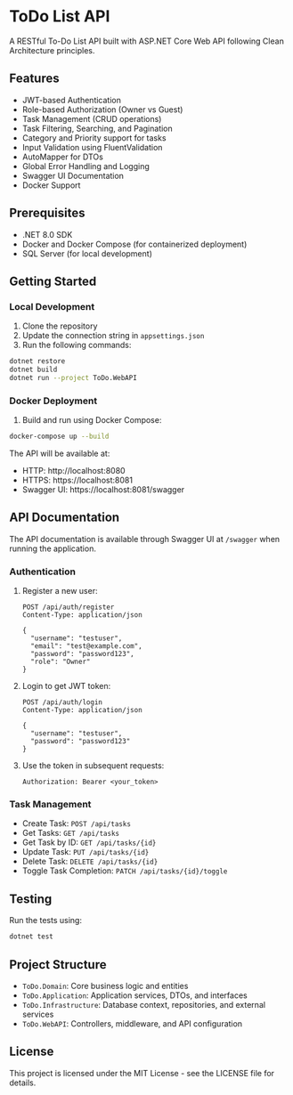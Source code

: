 # ToDo List API

A RESTful To-Do List API built with ASP.NET Core Web API following Clean Architecture principles.

## Features

- JWT-based Authentication
- Role-based Authorization (Owner vs Guest)
- Task Management (CRUD operations)
- Task Filtering, Searching, and Pagination
- Category and Priority support for tasks
- Input Validation using FluentValidation
- AutoMapper for DTOs
- Global Error Handling and Logging
- Swagger UI Documentation
- Docker Support

## Prerequisites

- .NET 8.0 SDK
- Docker and Docker Compose (for containerized deployment)
- SQL Server (for local development)

## Getting Started

### Local Development

1. Clone the repository
2. Update the connection string in `appsettings.json`
3. Run the following commands:

```bash
dotnet restore
dotnet build
dotnet run --project ToDo.WebAPI
```

### Docker Deployment

1. Build and run using Docker Compose:

```bash
docker-compose up --build
```

The API will be available at:
- HTTP: http://localhost:8080
- HTTPS: https://localhost:8081
- Swagger UI: https://localhost:8081/swagger

## API Documentation

The API documentation is available through Swagger UI at `/swagger` when running the application.

### Authentication

1. Register a new user:
   ```http
   POST /api/auth/register
   Content-Type: application/json

   {
     "username": "testuser",
     "email": "test@example.com",
     "password": "password123",
     "role": "Owner"
   }
   ```

2. Login to get JWT token:
   ```http
   POST /api/auth/login
   Content-Type: application/json

   {
     "username": "testuser",
     "password": "password123"
   }
   ```

3. Use the token in subsequent requests:
   ```http
   Authorization: Bearer <your_token>
   ```

### Task Management

- Create Task: `POST /api/tasks`
- Get Tasks: `GET /api/tasks`
- Get Task by ID: `GET /api/tasks/{id}`
- Update Task: `PUT /api/tasks/{id}`
- Delete Task: `DELETE /api/tasks/{id}`
- Toggle Task Completion: `PATCH /api/tasks/{id}/toggle`

## Testing

Run the tests using:

```bash
dotnet test
```

## Project Structure

- `ToDo.Domain`: Core business logic and entities
- `ToDo.Application`: Application services, DTOs, and interfaces
- `ToDo.Infrastructure`: Database context, repositories, and external services
- `ToDo.WebAPI`: Controllers, middleware, and API configuration

## License

This project is licensed under the MIT License - see the LICENSE file for details.
